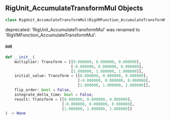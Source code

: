 ## RigUnit_AccumulateTransformMul Objects

```python
class RigUnit_AccumulateTransformMul(RigVMFunction_AccumulateTransformMul)
```

deprecated: 'RigUnit_AccumulateTransformMul' was renamed to 'RigVMFunction_AccumulateTransformMul'.

<a id="unreal.RigUnit_AccumulateTransformMul.__init__"></a>

#### __init__

```python
def __init__(
    multiplier: Transform = [[0.000000, 0.000000, 0.000000],
                             [-0.000000, 0.000000, 0.000000],
                             [1.000000, 1.000000, 1.000000]],
    initial_value: Transform = [[0.000000, 0.000000, 0.000000],
                                [-0.000000, 0.000000, 0.000000],
                                [1.000000, 1.000000, 1.000000]],
    flip_order: bool = False,
    integrate_delta_time: bool = False,
    result: Transform = [[0.000000, 0.000000, 0.000000],
                         [-0.000000, 0.000000, 0.000000],
                         [1.000000, 1.000000, 1.000000]]
) -> None
```

<a id="unreal.RigVMFunction_AccumulateFloatLerp"></a>